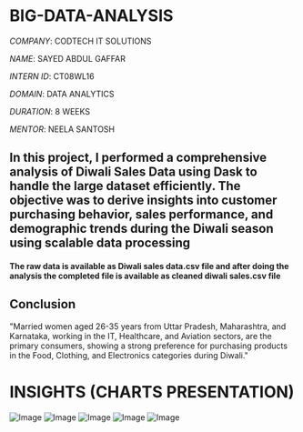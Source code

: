 # BIG-DATA-ANALYSIS

*COMPANY*: CODTECH IT SOLUTIONS

*NAME*: SAYED ABDUL GAFFAR

*INTERN ID*: CT08WL16

*DOMAIN*: DATA ANALYTICS

*DURATION*: 8 WEEKS

*MENTOR*: NEELA SANTOSH

## In this project, I performed a comprehensive analysis of Diwali Sales Data using Dask to handle the large dataset efficiently. The objective was to derive insights into customer purchasing behavior, sales performance, and demographic trends during the Diwali season using scalable data processing

#### The raw data is available as Diwali sales data.csv file and after doing the analysis the completed file is available as cleaned diwali sales.csv file

## Conclusion
"Married women aged 26-35 years from Uttar Pradesh, Maharashtra, and Karnataka, working in the IT, Healthcare, and Aviation sectors, are the primary consumers, showing a strong preference for purchasing products in the Food, Clothing, and Electronics categories during Diwali."

# INSIGHTS (CHARTS PRESENTATION)

![Image](https://github.com/user-attachments/assets/be5d4dc9-c80b-4e8e-a4f6-e0cfe86a08fa)
![Image](https://github.com/user-attachments/assets/47fb15bf-d6a3-4c82-9134-7d92fc8c659f)
![Image](https://github.com/user-attachments/assets/6471db50-adb2-4552-bd14-9cc510ae3a4a)
![Image](https://github.com/user-attachments/assets/dd30fab7-f67e-4bc8-b3c4-5d27c66f2984)
![Image](https://github.com/user-attachments/assets/9add297d-44f1-4637-8529-e92c0d69fc8c)
